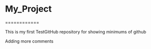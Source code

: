 # My_Project
============

This is my first TestGitHub repository for showing minimums of github

Adding more comments
